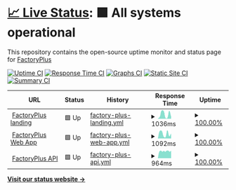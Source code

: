 # [📈 Live Status](https://status.factoryplus.in): <!--live status--> **🟩 All systems operational**

This repository contains the open-source uptime monitor and status page for [FactoryPlus](https://status.factoryplus.in)

[![Uptime CI](https://github.com/factoryplus/status/workflows/Uptime%20CI/badge.svg)](https://github.com/factoryplus/status/actions?query=workflow%3A%22Uptime+CI%22)
[![Response Time CI](https://github.com/factoryplus/status/workflows/Response%20Time%20CI/badge.svg)](https://github.com/factoryplus/status/actions?query=workflow%3A%22Response+Time+CI%22)
[![Graphs CI](https://github.com/factoryplus/status/workflows/Graphs%20CI/badge.svg)](https://github.com/factoryplus/status/actions?query=workflow%3A%22Graphs+CI%22)
[![Static Site CI](https://github.com/factoryplus/status/workflows/Static%20Site%20CI/badge.svg)](https://github.com/factoryplus/status/actions?query=workflow%3A%22Static+Site+CI%22)
[![Summary CI](https://github.com/factoryplus/status/workflows/Summary%20CI/badge.svg)](https://github.com/factoryplus/status/actions?query=workflow%3A%22Summary+CI%22)

<!--start: status pages-->
<!-- This summary is generated by Upptime (https://github.com/upptime/upptime) -->
<!-- Do not edit this manually, your changes will be overwritten -->
<!-- prettier-ignore -->
| URL | Status | History | Response Time | Uptime |
| --- | ------ | ------- | ------------- | ------ |
| <img alt="" src="https://favicons.githubusercontent.com/factoryplus.in" height="13"> [FactoryPlus landing](https://factoryplus.in) | 🟩 Up | [factory-plus-landing.yml](https://github.com/factoryplus/status/commits/HEAD/history/factory-plus-landing.yml) | <details><summary><img alt="Response time graph" src="./graphs/factory-plus-landing/response-time-week.png" height="20"> 1036ms</summary><br><a href="https://status.factoryplus.in/history/factory-plus-landing"><img alt="Response time 271" src="https://img.shields.io/endpoint?url=https%3A%2F%2Fraw.githubusercontent.com%2Ffactoryplus%2Fstatus%2FHEAD%2Fapi%2Ffactory-plus-landing%2Fresponse-time.json"></a><br><a href="https://status.factoryplus.in/history/factory-plus-landing"><img alt="24-hour response time 1776" src="https://img.shields.io/endpoint?url=https%3A%2F%2Fraw.githubusercontent.com%2Ffactoryplus%2Fstatus%2FHEAD%2Fapi%2Ffactory-plus-landing%2Fresponse-time-day.json"></a><br><a href="https://status.factoryplus.in/history/factory-plus-landing"><img alt="7-day response time 1036" src="https://img.shields.io/endpoint?url=https%3A%2F%2Fraw.githubusercontent.com%2Ffactoryplus%2Fstatus%2FHEAD%2Fapi%2Ffactory-plus-landing%2Fresponse-time-week.json"></a><br><a href="https://status.factoryplus.in/history/factory-plus-landing"><img alt="30-day response time 968" src="https://img.shields.io/endpoint?url=https%3A%2F%2Fraw.githubusercontent.com%2Ffactoryplus%2Fstatus%2FHEAD%2Fapi%2Ffactory-plus-landing%2Fresponse-time-month.json"></a><br><a href="https://status.factoryplus.in/history/factory-plus-landing"><img alt="1-year response time 271" src="https://img.shields.io/endpoint?url=https%3A%2F%2Fraw.githubusercontent.com%2Ffactoryplus%2Fstatus%2FHEAD%2Fapi%2Ffactory-plus-landing%2Fresponse-time-year.json"></a></details> | <details><summary><a href="https://status.factoryplus.in/history/factory-plus-landing">100.00%</a></summary><a href="https://status.factoryplus.in/history/factory-plus-landing"><img alt="All-time uptime 100.00%" src="https://img.shields.io/endpoint?url=https%3A%2F%2Fraw.githubusercontent.com%2Ffactoryplus%2Fstatus%2FHEAD%2Fapi%2Ffactory-plus-landing%2Fuptime.json"></a><br><a href="https://status.factoryplus.in/history/factory-plus-landing"><img alt="24-hour uptime 100.00%" src="https://img.shields.io/endpoint?url=https%3A%2F%2Fraw.githubusercontent.com%2Ffactoryplus%2Fstatus%2FHEAD%2Fapi%2Ffactory-plus-landing%2Fuptime-day.json"></a><br><a href="https://status.factoryplus.in/history/factory-plus-landing"><img alt="7-day uptime 100.00%" src="https://img.shields.io/endpoint?url=https%3A%2F%2Fraw.githubusercontent.com%2Ffactoryplus%2Fstatus%2FHEAD%2Fapi%2Ffactory-plus-landing%2Fuptime-week.json"></a><br><a href="https://status.factoryplus.in/history/factory-plus-landing"><img alt="30-day uptime 100.00%" src="https://img.shields.io/endpoint?url=https%3A%2F%2Fraw.githubusercontent.com%2Ffactoryplus%2Fstatus%2FHEAD%2Fapi%2Ffactory-plus-landing%2Fuptime-month.json"></a><br><a href="https://status.factoryplus.in/history/factory-plus-landing"><img alt="1-year uptime 100.00%" src="https://img.shields.io/endpoint?url=https%3A%2F%2Fraw.githubusercontent.com%2Ffactoryplus%2Fstatus%2FHEAD%2Fapi%2Ffactory-plus-landing%2Fuptime-year.json"></a></details>
| <img alt="" src="https://favicons.githubusercontent.com/web.factoryplus.in" height="13"> [FactoryPlus Web App](https://web.factoryplus.in) | 🟩 Up | [factory-plus-web-app.yml](https://github.com/factoryplus/status/commits/HEAD/history/factory-plus-web-app.yml) | <details><summary><img alt="Response time graph" src="./graphs/factory-plus-web-app/response-time-week.png" height="20"> 1092ms</summary><br><a href="https://status.factoryplus.in/history/factory-plus-web-app"><img alt="Response time 837" src="https://img.shields.io/endpoint?url=https%3A%2F%2Fraw.githubusercontent.com%2Ffactoryplus%2Fstatus%2FHEAD%2Fapi%2Ffactory-plus-web-app%2Fresponse-time.json"></a><br><a href="https://status.factoryplus.in/history/factory-plus-web-app"><img alt="24-hour response time 1866" src="https://img.shields.io/endpoint?url=https%3A%2F%2Fraw.githubusercontent.com%2Ffactoryplus%2Fstatus%2FHEAD%2Fapi%2Ffactory-plus-web-app%2Fresponse-time-day.json"></a><br><a href="https://status.factoryplus.in/history/factory-plus-web-app"><img alt="7-day response time 1092" src="https://img.shields.io/endpoint?url=https%3A%2F%2Fraw.githubusercontent.com%2Ffactoryplus%2Fstatus%2FHEAD%2Fapi%2Ffactory-plus-web-app%2Fresponse-time-week.json"></a><br><a href="https://status.factoryplus.in/history/factory-plus-web-app"><img alt="30-day response time 1253" src="https://img.shields.io/endpoint?url=https%3A%2F%2Fraw.githubusercontent.com%2Ffactoryplus%2Fstatus%2FHEAD%2Fapi%2Ffactory-plus-web-app%2Fresponse-time-month.json"></a><br><a href="https://status.factoryplus.in/history/factory-plus-web-app"><img alt="1-year response time 837" src="https://img.shields.io/endpoint?url=https%3A%2F%2Fraw.githubusercontent.com%2Ffactoryplus%2Fstatus%2FHEAD%2Fapi%2Ffactory-plus-web-app%2Fresponse-time-year.json"></a></details> | <details><summary><a href="https://status.factoryplus.in/history/factory-plus-web-app">100.00%</a></summary><a href="https://status.factoryplus.in/history/factory-plus-web-app"><img alt="All-time uptime 99.99%" src="https://img.shields.io/endpoint?url=https%3A%2F%2Fraw.githubusercontent.com%2Ffactoryplus%2Fstatus%2FHEAD%2Fapi%2Ffactory-plus-web-app%2Fuptime.json"></a><br><a href="https://status.factoryplus.in/history/factory-plus-web-app"><img alt="24-hour uptime 100.00%" src="https://img.shields.io/endpoint?url=https%3A%2F%2Fraw.githubusercontent.com%2Ffactoryplus%2Fstatus%2FHEAD%2Fapi%2Ffactory-plus-web-app%2Fuptime-day.json"></a><br><a href="https://status.factoryplus.in/history/factory-plus-web-app"><img alt="7-day uptime 100.00%" src="https://img.shields.io/endpoint?url=https%3A%2F%2Fraw.githubusercontent.com%2Ffactoryplus%2Fstatus%2FHEAD%2Fapi%2Ffactory-plus-web-app%2Fuptime-week.json"></a><br><a href="https://status.factoryplus.in/history/factory-plus-web-app"><img alt="30-day uptime 100.00%" src="https://img.shields.io/endpoint?url=https%3A%2F%2Fraw.githubusercontent.com%2Ffactoryplus%2Fstatus%2FHEAD%2Fapi%2Ffactory-plus-web-app%2Fuptime-month.json"></a><br><a href="https://status.factoryplus.in/history/factory-plus-web-app"><img alt="1-year uptime 99.99%" src="https://img.shields.io/endpoint?url=https%3A%2F%2Fraw.githubusercontent.com%2Ffactoryplus%2Fstatus%2FHEAD%2Fapi%2Ffactory-plus-web-app%2Fuptime-year.json"></a></details>
| <img alt="" src="https://favicons.githubusercontent.com/api.factoryplus.in" height="13"> [FactoryPlus API](https://api.factoryplus.in) | 🟩 Up | [factory-plus-api.yml](https://github.com/factoryplus/status/commits/HEAD/history/factory-plus-api.yml) | <details><summary><img alt="Response time graph" src="./graphs/factory-plus-api/response-time-week.png" height="20"> 964ms</summary><br><a href="https://status.factoryplus.in/history/factory-plus-api"><img alt="Response time 752" src="https://img.shields.io/endpoint?url=https%3A%2F%2Fraw.githubusercontent.com%2Ffactoryplus%2Fstatus%2FHEAD%2Fapi%2Ffactory-plus-api%2Fresponse-time.json"></a><br><a href="https://status.factoryplus.in/history/factory-plus-api"><img alt="24-hour response time 1022" src="https://img.shields.io/endpoint?url=https%3A%2F%2Fraw.githubusercontent.com%2Ffactoryplus%2Fstatus%2FHEAD%2Fapi%2Ffactory-plus-api%2Fresponse-time-day.json"></a><br><a href="https://status.factoryplus.in/history/factory-plus-api"><img alt="7-day response time 964" src="https://img.shields.io/endpoint?url=https%3A%2F%2Fraw.githubusercontent.com%2Ffactoryplus%2Fstatus%2FHEAD%2Fapi%2Ffactory-plus-api%2Fresponse-time-week.json"></a><br><a href="https://status.factoryplus.in/history/factory-plus-api"><img alt="30-day response time 826" src="https://img.shields.io/endpoint?url=https%3A%2F%2Fraw.githubusercontent.com%2Ffactoryplus%2Fstatus%2FHEAD%2Fapi%2Ffactory-plus-api%2Fresponse-time-month.json"></a><br><a href="https://status.factoryplus.in/history/factory-plus-api"><img alt="1-year response time 752" src="https://img.shields.io/endpoint?url=https%3A%2F%2Fraw.githubusercontent.com%2Ffactoryplus%2Fstatus%2FHEAD%2Fapi%2Ffactory-plus-api%2Fresponse-time-year.json"></a></details> | <details><summary><a href="https://status.factoryplus.in/history/factory-plus-api">100.00%</a></summary><a href="https://status.factoryplus.in/history/factory-plus-api"><img alt="All-time uptime 99.97%" src="https://img.shields.io/endpoint?url=https%3A%2F%2Fraw.githubusercontent.com%2Ffactoryplus%2Fstatus%2FHEAD%2Fapi%2Ffactory-plus-api%2Fuptime.json"></a><br><a href="https://status.factoryplus.in/history/factory-plus-api"><img alt="24-hour uptime 100.00%" src="https://img.shields.io/endpoint?url=https%3A%2F%2Fraw.githubusercontent.com%2Ffactoryplus%2Fstatus%2FHEAD%2Fapi%2Ffactory-plus-api%2Fuptime-day.json"></a><br><a href="https://status.factoryplus.in/history/factory-plus-api"><img alt="7-day uptime 100.00%" src="https://img.shields.io/endpoint?url=https%3A%2F%2Fraw.githubusercontent.com%2Ffactoryplus%2Fstatus%2FHEAD%2Fapi%2Ffactory-plus-api%2Fuptime-week.json"></a><br><a href="https://status.factoryplus.in/history/factory-plus-api"><img alt="30-day uptime 99.88%" src="https://img.shields.io/endpoint?url=https%3A%2F%2Fraw.githubusercontent.com%2Ffactoryplus%2Fstatus%2FHEAD%2Fapi%2Ffactory-plus-api%2Fuptime-month.json"></a><br><a href="https://status.factoryplus.in/history/factory-plus-api"><img alt="1-year uptime 99.97%" src="https://img.shields.io/endpoint?url=https%3A%2F%2Fraw.githubusercontent.com%2Ffactoryplus%2Fstatus%2FHEAD%2Fapi%2Ffactory-plus-api%2Fuptime-year.json"></a></details>

<!--end: status pages-->

[**Visit our status website →**](https://status.factoryplus.in)
